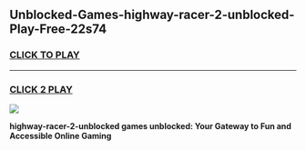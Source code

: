 
## Unblocked-Games-highway-racer-2-unblocked-Play-Free-22s74
<h3>
<a href="https://premium76.site?title=highway-racer-2-unblocked&ref=20M">CLICK TO PLAY</a></h3>
<hr>

<h3>
<a href="https://premium76.site?title=highway-racer-2-unblocked&ref=20M">CLICK 2 PLAY</a>
  
</h3>

<a href="https://premium76.site?title=highway-racer-2-unblocked&ref=19M"><img src="https://clearcache.store/games.png"></a>


**highway-racer-2-unblocked games unblocked: Your Gateway to Fun and Accessible Online Gaming**
